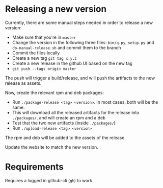 
#  Releasing a new version
Currently, there are some manual steps needed in order to release a new version:

* Make sure that you're in `master`
* Change the version in the following three files: `bin/q.py`, `setup.py` and `do-manual-release.sh` and commit them to the branch
* Commit the files locally
* Create a new tag `git tag x.y.z`
* Create a new release in the github UI based on the new tag
* `git push --tags origin master`

The push will trigger a build/release, and will push the artifacts to the new release as assets.

Now, create the relevant rpm and deb packages:

* Run `./package-release <tag> <version>`. In most cases, both will be the same.
* This will download all the released artifacts for the release into `./packages/`, and will create an rpm and a deb
* Test that the two new artifacts (inside `./packages/`) 
* Run `./upload-release <tag> <version>`

The rpm and deb will be added to the assets of the release

Update the website to match the new version.

# Requirements
Requires a logged in github-cli (`gh`) to work

